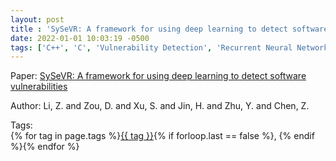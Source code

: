 ```yaml
---
layout: post
title : 'SySeVR: A framework for using deep learning to detect software vulnerabilities'
date: 2022-01-01 10:03:19 -0500
tags: ['C++', 'C', 'Vulnerability Detection', 'Recurrent Neural Network', 'intermediate code and Semantics-based Vulnerability Candidate (iSeVC)', 'source code and Syntax based Vulnerability Candidate (sSyVC)']
---
```

Paper: [SySeVR: A framework for using deep learning to detect software vulnerabilities](https://ieeexplore.ieee.org/abstract/document/9321538)

Author: Li, Z. and Zou, D. and Xu, S. and Jin, H. and Zhu, Y. and Chen, Z.




 Tags:  
        <span>{% for tag in page.tags %}<a href="/tags/#{{ tag | slugify }}">{{ tag }}</a>{% if forloop.last == false %}, {% endif %}{% endfor %}</span>
